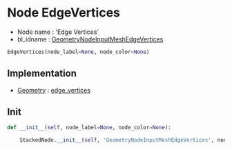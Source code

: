# Node EdgeVertices

- Node name : 'Edge Vertices'
- bl_idname : [GeometryNodeInputMeshEdgeVertices](https://docs.blender.org/api/current/bpy.types.{bl_idname}.html)


``` python
EdgeVertices(node_label=None, node_color=None)
```
## Implementation

- [Geometry](/docs/GeoNodes/Geometry.md) : [edge_vertices](/docs/GeoNodes/Geometry.md#edge_vertices)

## Init

``` python
def __init__(self, node_label=None, node_color=None):

    StackedNode.__init__(self, 'GeometryNodeInputMeshEdgeVertices', node_label=node_label, node_color=node_color)
```
